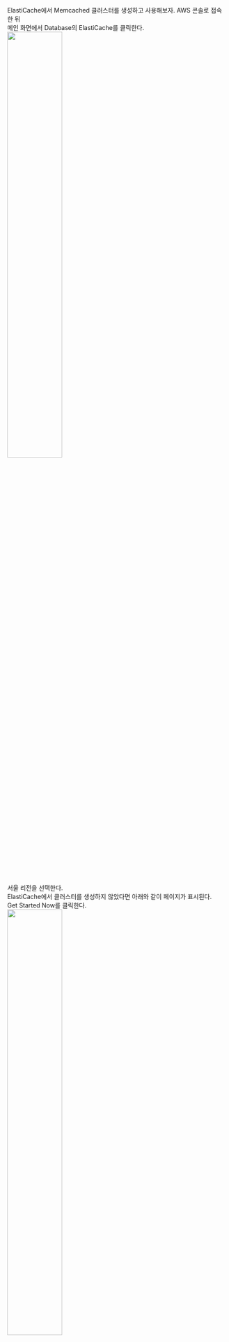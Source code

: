 ElastiCache에서 Memcached 클러스터를 생성하고 사용해보자. AWS 콘솔로 접속한 뒤   
메인 화면에서 Database의 ElastiCache를 클릭한다.  
<img src="https://user-images.githubusercontent.com/33191974/156989226-68bc7067-0bbf-402a-9397-c55c1bfb8a4b.png" width="50%" height="50%"/>      
서울 리전을 선택한다.  
ElastiCache에서 클러스터를 생성하지 않았다면 아래와 같이 페이지가 표시된다.  
Get Started Now를 클릭한다.  
<img src="https://user-images.githubusercontent.com/33191974/156989435-48c8607b-e01b-4cb6-9f9e-58f73b782311.png" width="50%" height="50%"/>   
Memcached 클러스터를 생성한다.  
- Name: 클러스터 이름이다. examplememcached를 입력한다.   
  <img src="https://user-images.githubusercontent.com/33191974/156989712-ddd0604c-62c8-40cd-aeb0-15820a8b590b.png" width="50%" height="50%"/>  
  
- Cache Port: Memcached 포트이다. 기본값 그대로 사용한다.   
  <img src="https://user-images.githubusercontent.com/33191974/156989859-d076d5f2-6bd0-47f8-a616-53e3d2e54f5c.png" width="50%" height="50%"/>  
  
- Number of Nodes: 생성할 캐시 노드이다. 이 부분에 입력한 수 대로 캐시 노드가   
생성된다. 1을 입력한다.   
  <img src="https://user-images.githubusercontent.com/33191974/156990063-21f9bcad-60b2-4b39-a0e5-35591dfb9d78.png" width="50%" height="50%"/>  
  
- Node Type: 캐시 노드 유형이다. 프리티어에서 무료로 사용할 수 있는 마이크로 캐시  
노드(cache.t2.micro)를 선택한다.    
  <img src="https://user-images.githubusercontent.com/33191974/156990608-a706b2c8-6f9e-4b1d-9de8-34e3816c3a68.png" width="50%" height="50%"/>  
  
- Topic for SNS Notification: 알람을 받을 SNS 토픽이다. 여기서는 알람은 받지   
않을 것이므로 Disable Notifications를 선택한다.   
  <img src="https://user-images.githubusercontent.com/33191974/156990998-7bdff91d-c797-4c1d-a935-c1dc8f55723b.png" width="50%" height="50%"/>  
  
- Auto Minor Version Upgrade: 자동으로 마이너 버전을 업데이트하는 옵션이다.   
보안 패치나 버그가 수정된 버전을 자동으로 업데이트한다. 예를 들면 Memcached의  
경우 1.4.5를 사용하고 있는데 1.4.6이 나오면 1.4.6 버전으로 업데이트하게 된다.  
기본값 그대로 사용한다(현재는 없는듯).     
- Engine: 사용할 캐시 엔진이다. memcached를 선택한다.    
  <img src="https://user-images.githubusercontent.com/33191974/156991729-34fdd2f5-1c56-48ba-af62-8da9b67cb113.png" width="50%" height="50%"/>  
  
- Engine Version: Memcached 버전이다. 기본값 그대로 사용한다.   
  <img src="https://user-images.githubusercontent.com/33191974/156991906-f716aada-2d48-46a9-b59d-9d4d60ba08c4.png" width="50%" height="50%"/>   
     
- Preferred Zone: 클러스터가 위치할 가용 영역(AZ)이다. 기본값 그대로 사용한다.  
  <img src="https://user-images.githubusercontent.com/33191974/156992139-7babec46-e290-4f38-8ada-0f475d8f9d5b.png" width="50%" height="50%"/>  
  
- Cache Subnet Group: 캐시 노드가 위치할 서브넷이다. 생성한 Subnet Group이  
있어야 선택할 수 있다.  
  <img src="https://user-images.githubusercontent.com/33191974/156992571-b9d3d4fd-c0cb-4bfc-8ecb-1315b462132e.png" width="50%" height="50%"/>       
  
- Maintenace Window: 점검 시간이다. 기본값은 No Preference이다. 여기서는 Start  
Time을 Moday, `00:00`, Duration을 1로 설정한다. UTC 기준으로 00시 00분에 점검이   
시작되며 시간은 1시간이다. 점검은 Duration에 설정한 시간보다 일찍 끝날 수 있다.  
이 시간에 Auto Minor Version Upgrade를 설정했다면 Memcached 버전 업데이트 또는  
패치가 적용된다. Memcached 버전 업데이트 또는 패치는 필수적인 것(보안 패치)만  
적용되며 자주 발생하지 않고 몇 달에 한 번 발생한다. Memcached 업데이트 또는  
패치가 적용되는 시간 동안에는 캐시 노드의 실행이 중지된다.  
  <img src="https://user-images.githubusercontent.com/33191974/156994313-4598f65c-22d0-4e65-9b73-b14b015952e9.png" width="50%" height="50%"/>  
      
설정이 완료되었으면 Launch Cache Cluster 버튼을 클릭한다.    
Memcached 클러스터 추가 설정이다(현재는 추가 설정이 없고 디폴트로 설정됨  
).  
- VPC Security Group: 방화벽 설정인 Security Group이다. 기본값 그대로 사용한다.     
이 Security Group은 나중에 Memcached 클러스터 전용으로 따로 생성해야 한다.  
- Cache Parameter Group: Memcached를 실행할 때 필요한 매개변수 집합이다. 캐시  
노드 생성 후 Cache Parameter Group을 추가할 수 있다(/etc/sysconfig/memcached/  
파일을 생성하는 것과 동일하다). 기본값 그대로 사용한다.    

ElasiCache 캐시 클러스터 목록(Amazon ElastiCache -> Cache Clusters)에서 방금  
설정한 Memcached 클러스터가 생성되고 완전히 생성되기까지 약 5분 정도 소요된다.   
Memcached 클러스터 생성이 완료되었으면 1 nodes 링크를 클릭한다.   
  
<img src="https://user-images.githubusercontent.com/33191974/156995498-05a7f392-263e-4202-9f3b-276707edff22.png" width="50%" height="50%"/>    
캐시 클러스터에 속한 캐시 노드의 목록이 표시된다. Endpoint 부분에 examplemem  
cached.jyqn3e.0001.apn2.cache.amazonaws.com처럼 캐시 노드에 접속할 수 있는   
엔드포인트 주소가 표시된다. 이후 이 엔드포인트 주소를 통해 캐시 노드에 접속하면  
된다.  



 


  

  



  

  
  





























